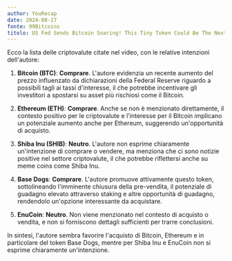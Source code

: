 ```yaml
---
author: YouRecap
date: 2024-08-27
fonte: 99Bitcoins
titolo: US Fed Sends Bitcoin Soaring! This Tiny Token Could Be The Next Meme Coin To Rise!
---
```


Ecco la lista delle criptovalute citate nel video, con le relative intenzioni dell'autore:

1. **Bitcoin (BTC)**: **Comprare**. L'autore evidenzia un recente aumento del prezzo influenzato da dichiarazioni della Federal Reserve riguardo a possibili tagli ai tassi d'interesse, il che potrebbe incentivare gli investitori a spostarsi su asset più rischiosi come il Bitcoin.

2. **Ethereum (ETH)**: **Comprare**. Anche se non è menzionato direttamente, il contesto positivo per le criptovalute e l'interesse per il Bitcoin implicano un potenziale aumento anche per Ethereum, suggerendo un'opportunità di acquisto.

3. **Shiba Inu (SHIB)**: **Neutro**. L'autore non esprime chiaramente un'intenzione di comprare o vendere, ma menziona che ci sono notizie positive nel settore criptovalute, il che potrebbe riflettersi anche su meme coins come Shiba Inu.

4. **Base Dogs**: **Comprare**. L'autore promuove attivamente questo token, sottolineando l'imminente chiusura della pre-vendita, il potenziale di guadagno elevato attraverso staking e altre opportunità di guadagno, rendendolo un'opzione interessante da acquistare.

5. **EnuCoin**: **Neutro**. Non viene menzionato nel contesto di acquisto o vendita, e non si forniscono dettagli sufficienti per trarre conclusioni.

In sintesi, l'autore sembra favorire l'acquisto di Bitcoin, Ethereum e in particolare del token Base Dogs, mentre per Shiba Inu e EnuCoin non si esprime chiaramente un'intenzione.
